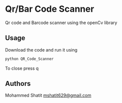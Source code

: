 # Qr/Bar Code Scanner

Qr code and Barcode scanner using the openCv library

## Usage
Download the code and run it using 

```bash
python QR_Code_Scanner
```
To close press q

## Authors

Mohammed Shatit
mshatit629@gmail.com
